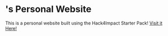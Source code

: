 # <kartik malunjkar>'s Personal Website
This is a personal website built using the Hack4Impact Starter Pack!
<You can add any description you want here.>
[Visit it Here!](https://<qarteu>.github.io)